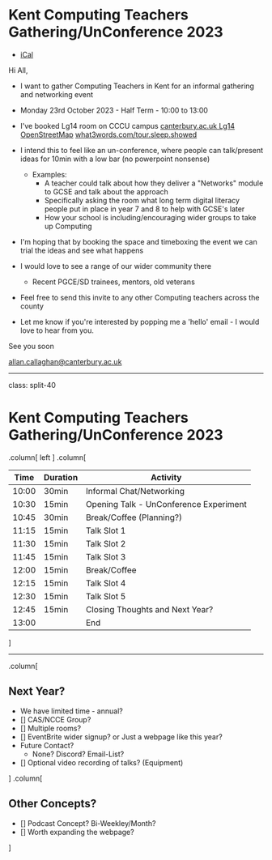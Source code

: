 Kent Computing Teachers Gathering/UnConference 2023
===================================================

* [iCal](./kent-computing-teachers-unconference-2023.ics)


Hi All,

* I want to gather Computing Teachers in Kent for an informal gathering and networking event
* Monday 23rd October 2023 - Half Term - 10:00 to 13:00
* I've booked Lg14 room on CCCU campus [canterbury.ac.uk Lg14](https://www.canterbury.ac.uk/campusmaps/2ea30af3d92c45ee851a1e01/details/39667fd284324e47844bbe6e) [OpenStreetMap](https://www.openstreetmap.org/?mlat=51.2795&mlon=1.0885#map=15/51.2795/1.0885) [what3words.com/tour.sleep.showed](https://what3words.com/tour.sleep.showed)

* I intend this to feel like an un-conference, where people can talk/present ideas for 10min with a low bar (no powerpoint nonsense)
    * Examples:
        * A teacher could talk about how they deliver a "Networks" module to GCSE and talk about the approach
        * Specifically asking the room what long term digital literacy people put in place in year 7 and 8 to help with GCSE's later
        * How your school is including/encouraging wider groups to take up Computing
* I'm hoping that by booking the space and timeboxing the event we can trial the ideas and see what happens
* I would love to see a range of our wider community there
    * Recent PGCE/SD trainees, mentors, old veterans
* Feel free to send this invite to any other Computing teachers across the county
* Let me know if you're interested by popping me a 'hello' email - I would love to hear from you.

See you soon

<allan.callaghan@canterbury.ac.uk>


---

class: split-40
<!-- https://github.com/gnab/remark/issues/236#issuecomment-108211948 -->


Kent Computing Teachers Gathering/UnConference 2023
===================================================

.column[
left
]
.column[

| Time | Duration | Activity |
|------|----------|----------|
|10:00|30min|Informal Chat/Networking|
|10:30|15min|Opening Talk - UnConference Experiment|
|10:45|30min|Break/Coffee (Planning?)|
|11:15|15min|Talk Slot 1|
|11:30|15min|Talk Slot 2|
|11:45|15min|Talk Slot 3|
|12:00|15min|Break/Coffee|
|12:15|15min|Talk Slot 4|
|12:30|15min|Talk Slot 5|
|12:45|15min|Closing Thoughts and Next Year?|
|13:00||End|

]

---

.column[

Next Year?
---------

* We have limited time - annual?
* [] CAS/NCCE Group?
* [] Multiple rooms?
* [] EventBrite wider signup? or Just a webpage like this year?
* Future Contact?
    * None? Discord? Email-List?
* [] Optional video recording of talks? (Equipment)

]
.column[

Other Concepts?
---------------

* [] Podcast Concept? Bi-Weekley/Month?
* [] Worth expanding the webpage?

]